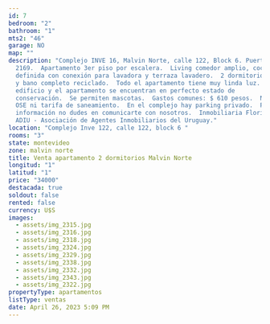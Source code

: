 ```yaml
---
id: 7
bedroom: "2"
bathroom: "1"
mts2: "46"
garage: NO
map: ""
description: "Complejo INVE 16, Malvin Norte, calle 122, Block 6. Puerta
  2169.  Apartamento 3er piso por escalera.  Living comedor amplio, cocina
  definida con conexión para lavadora y terraza lavadero.  2 dormitorios cómodos
  y bano completo reciclado.  Todo el apartamento tiene muy linda luz. El
  edificio y el apartamento se encuentran en perfecto estado de
  conservación.  Se permiten mascotas.  Gastos comunes: $ 610 pesos.  No incluye
  OSE ni tarifa de saneamiento.  En el complejo hay parking privado.  Por mas
  información no dudes en comunicarte con nosotros.  Inmobiliaria Florida- Socio
  ADIU - Asociación de Agentes Inmobiliarios del Uruguay."
location: "Complejo Inve 122, calle 122, block 6 "
rooms: "3"
state: montevideo
zone: malvin norte
title: Venta apartamento 2 dormitorios Malvin Norte
longitud: "1"
latitud: "1"
price: "34000"
destacada: true
soldout: false
rented: false
currency: U$S
images:
  - assets/img_2315.jpg
  - assets/img_2316.jpg
  - assets/img_2318.jpg
  - assets/img_2324.jpg
  - assets/img_2329.jpg
  - assets/img_2338.jpg
  - assets/img_2332.jpg
  - assets/img_2343.jpg
  - assets/img_2322.jpg
propertyType: apartamentos
listType: ventas
date: April 26, 2023 5:09 PM
---
```

